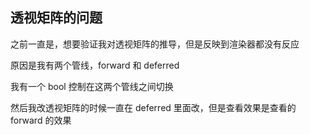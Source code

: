 ## 透视矩阵的问题

之前一直是，想要验证我对透视矩阵的推导，但是反映到渲染器都没有反应

原因是我有两个管线，forward 和 deferred

我有一个 bool 控制在这两个管线之间切换

然后我改透视矩阵的时候一直在 deferred 里面改，但是查看效果是查看的 forward 的效果

